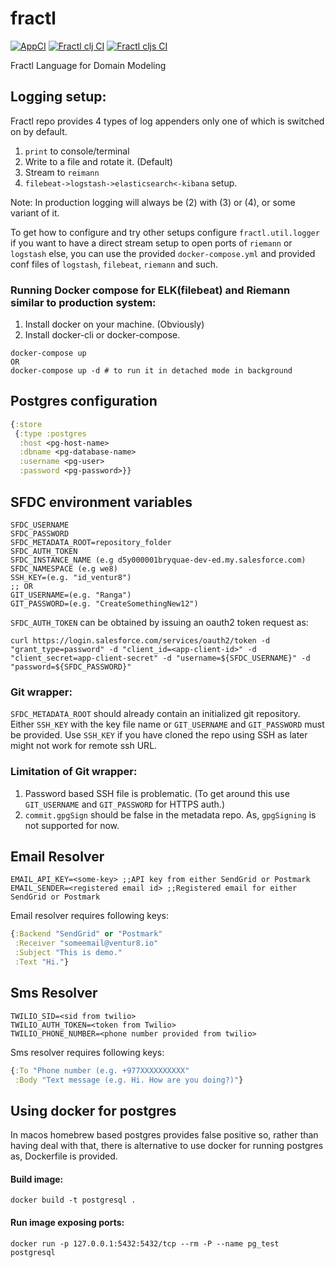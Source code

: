 # fractl
[![AppCI](https://github.com/fractl-io/fractl/actions/workflows/app.yml/badge.svg)](https://github.com/fractl-io/fractl/actions/workflows/app.yml)
[![Fractl clj CI](https://github.com/fractl-io/fractl/actions/workflows/fractl-clj.yml/badge.svg)](https://github.com/fractl-io/fractl/actions/workflows/fractl-clj.yml)
[![Fractl cljs CI](https://github.com/fractl-io/fractl/actions/workflows/fractl-cljs.yml/badge.svg)](https://github.com/fractl-io/fractl/actions/workflows/fractl-cljs.yml)

Fractl Language for Domain Modeling

## Logging setup:

Fractl repo provides 4 types of log appenders only one of which is switched on by default.

1. `print` to console/terminal
2. Write to a file and rotate it. (Default)
3. Stream to `reimann`
4. `filebeat->logstash->elasticsearch<-kibana` setup.

Note: In production logging will always be (2) with (3) or (4), or some variant of it.

To get how to configure and try other setups configure `fractl.util.logger` if you want to
have a direct stream setup to open ports of `riemann` or `logstash` else, you can use the provided
`docker-compose.yml` and provided conf files of `logstash`, `filebeat`, `riemann` and such.

### Running Docker compose for ELK(filebeat) and Riemann similar to production system:
1. Install docker on your machine. (Obviously)
2. Install docker-cli or docker-compose.
```shell
docker-compose up
OR
docker-compose up -d # to run it in detached mode in background
```


## Postgres configuration
```clojure
{:store
 {:type :postgres
  :host <pg-host-name>
  :dbname <pg-database-name>
  :username <pg-user>
  :password <pg-password>}}

```

## SFDC environment variables
```dotenv
SFDC_USERNAME
SFDC_PASSWORD
SFDC_METADATA_ROOT=repository_folder
SFDC_AUTH_TOKEN
SFDC_INSTANCE_NAME (e.g d5y000001bryquae-dev-ed.my.salesforce.com)
SFDC_NAMESPACE (e.g we8)
SSH_KEY=(e.g. "id_ventur8") 
;; OR
GIT_USERNAME=(e.g. "Ranga")
GIT_PASSWORD=(e.g. "CreateSomethingNew12")
```

`SFDC_AUTH_TOKEN` can be obtained by issuing an oauth2 token request as:

```shell
curl https://login.salesforce.com/services/oauth2/token -d "grant_type=password" -d "client_id=<app-client-id>" -d "client_secret=app-client-secret" -d "username=${SFDC_USERNAME}" -d "password=${SFDC_PASSWORD}"
```

### Git wrapper:
`SFDC_METADATA_ROOT` should already contain an initialized git repository.
Either `SSH_KEY` with the key file name or `GIT_USERNAME` and `GIT_PASSWORD` must be provided.
Use `SSH_KEY` if you have cloned the repo using SSH as later might not work for remote ssh URL.

### Limitation of Git wrapper:
1. Password based SSH file is problematic. (To get around this use `GIT_USERNAME` and `GIT_PASSWORD` for HTTPS auth.)
2. `commit.gpgSign` should be false in the metadata repo. As, `gpgSigning` is not supported for now.

## Email Resolver

```dotenv
EMAIL_API_KEY=<some-key> ;;API key from either SendGrid or Postmark
EMAIL_SENDER=<registered email id> ;;Registered email for either SendGrid or Postmark
```
Email resolver requires following keys:
```clojure
{:Backend "SendGrid" or "Postmark"
 :Receiver "someemail@ventur8.io"
 :Subject "This is demo."
 :Text "Hi."}
```

## Sms Resolver
```dotenv
TWILIO_SID=<sid from twilio>
TWILIO_AUTH_TOKEN=<token from Twilio>
TWILIO_PHONE_NUMBER=<phone number provided from twilio>
```

Sms resolver requires following keys:
```clojure
{:To "Phone number (e.g. +977XXXXXXXXXX"
 :Body "Text message (e.g. Hi. How are you doing?)"}
```

## Using docker for postgres
In macos homebrew based postgres provides false positive so, rather than having deal with
that, there is alternative to use docker for running postgres as, Dockerfile is provided.

#### Build image:

```shell
docker build -t postgresql .
```

#### Run image exposing ports:

```shell
docker run -p 127.0.0.1:5432:5432/tcp --rm -P --name pg_test postgresql
```